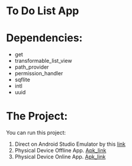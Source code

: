 # To Do List App

# Dependencies:
* get
* transformable_list_view
* path_provider
* permission_handler
* sqflite
* intl
* uuid

# The Project:
You can run this project:
1. Direct on Android Studio Emulator by this [link](https://github.com/RashadZA/to_do_list.git)
2. Physical Device Offline App. [Apk_link](https://drive.google.com/file/d/14tQIJjqG6RE_rrk4I0Zb5I2DEA1YXw-j/view?usp=sharing)
3. Physical Device Online App. [Apk_link]()